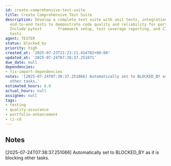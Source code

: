```yaml
---
id: create-comprehensive-test-suite
title: Create Comprehensive Test Suite
description: Develop a complete test suite with unit tests, integration tests, and
  end-to-end tests to demonstrate code quality and reliability for portfolio showcase.
  Include pytest       framework setup, test coverage reporting, and CI/CD integration
  tests.
agent: TESTER
status: blocked_by
priority: high
created_at: '2025-07-23T21:23:21.414702+00:00'
updated_at: '2025-07-24T07:38:37.251071'
due_date: null
dependencies:
- fix-import-dependencies
notes: '[2025-07-24T07:38:37.251066] Automatically set to BLOCKED_BY as it is blocking
  other tasks.'
estimated_hours: 8.0
actual_hours: null
assignee: null
tags:
- testing
- quality-assurance
- portfolio-enhancement
- ci-cd
---
```


## Notes

[2025-07-24T07:38:37.251066] Automatically set to BLOCKED_BY as it is blocking other tasks.

